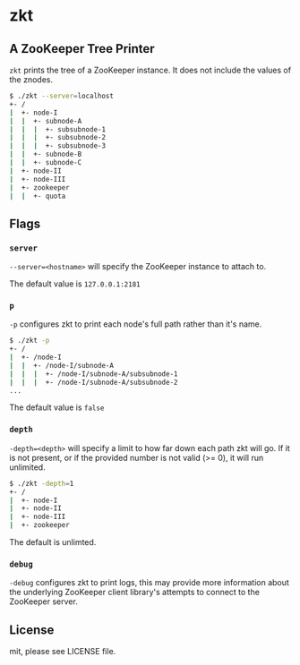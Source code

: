 # zkt
## A ZooKeeper Tree Printer

`zkt` prints the tree of a ZooKeeper instance.
It does not include the values of the znodes.

```sh
$ ./zkt --server=localhost
+- /
|  +- node-I
|  |  +- subnode-A
|  |  |  +- subsubnode-1
|  |  |  +- subsubnode-2
|  |  |  +- subsubnode-3
|  |  +- subnode-B
|  |  +- subnode-C
|  +- node-II
|  +- node-III
|  +- zookeeper
|  |  +- quota
```

## Flags

### `server`
`--server=<hostname>` will specify the ZooKeeper instance to attach to.

The default value is `127.0.0.1:2181`

### `p`
`-p` configures zkt to print each node's full path rather than it's name.

```sh
$ ./zkt -p
+- /
|  +- /node-I
|  |  +- /node-I/subnode-A
|  |  |  +- /node-I/subnode-A/subsubnode-1
|  |  |  +- /node-I/subnode-A/subsubnode-2
...
```

The default value is `false`

### `depth`
`-depth=<depth>` will specify a limit to how far down each path zkt will go. If it is not present, or if the provided number is not valid (>= 0), it will run unlimited.

```sh
$ ./zkt -depth=1
+- /
|  +- node-I
|  +- node-II
|  +- node-III
|  +- zookeeper
```

The default is unlimted.

### `debug`
`-debug` configures zkt to print logs, this may provide more information about the underlying ZooKeeper client library's attempts to connect to the ZooKeeper server.

## License

mit, please see LICENSE file.

